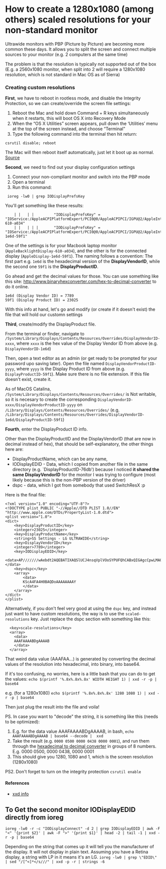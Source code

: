 # How to create a 1280x1080 (among others) scaled resolutions for your non-standard monitor

Ultrawide monitors with PBP (Picture by Picture) are becoming more common these days. It allows you to split the screen and connect multiple sources to your monitor (e.g. 2 computers at the same time)

The problem is that the resolution is typically not supported out of the box (E.g. a 2560x1080 monitor, when split into 2 will require a 1280x1080 resolution, which is not standard in Mac OS as of Sierra)

### Creating custom resolutions

**First**, we have to reboot in rootless mode, and disable the Integrity Protection, so we can create/override the screen file settings:

1. Reboot the Mac and hold down Command + R keys simultaneously when it restarts, this will boot OS X into Recovery Mode
1. When the “OS X Utilities” screen appears, pull down the ‘Utilities’ menu at the top of the screen instead, and choose “Terminal”
1. Type the following command into the terminal then hit return:
```
csrutil disable; reboot
```

The Mac will then reboot itself automatically, just let it boot up as normal. [Source](http://osxdaily.com/2015/10/05/disable-rootless-system-integrity-protection-mac-os-x/)


**Second**, we need to find out your display configuration settings

1. Connect your non-compliant monitor and switch into the PBP mode
1. Open a terminal
1. Run this command:
 ```
  ioreg -lw0 | grep IODisplayPrefsKey
 ```

You'll get something like these results:
```
    | |   | |         "IODisplayPrefsKey" = "IOService:/AppleACPIPlatformExpert/PCI0@0/AppleACPIPCI/IGPU@2/AppleIntelFramebuffer@0/display0/AppleBacklightDisplay-610-a034"
    | |   | | |       "IODisplayPrefsKey" = "IOService:/AppleACPIPlatformExpert/PCI0@0/AppleACPIPCI/IGPU@2/AppleIntelFramebuffer@1/display0/AppleDisplay-1e6d-59f1"
```

One of the settings is for your Macbook laptop monitor (`AppleBacklightDisplay-610-a034`), and the other is for the connected display (`AppleDisplay-1e6d-59f1`). The naming follows a convention: The first part e.g. `1e6d` is the hexadecimal version of the **DisplayVendorID**, while the second one `59f1` is the **DisplayProductID**.

Go ahead and get the decimal values for those. You can use something like this site: http://www.binaryhexconverter.com/hex-to-decimal-converter to do it online.

```
1e6d (Display Vendor ID) = 7789
59f1 (Display Product ID) = 23025
```

With this info at hand, let's go and modify (or create if it doesn't exist) the file that will hold our customn settings

**Third**, create/modify the DisplayProduct file.

From the terminal or finder, navigate to `/System/Library/Displays/Contents/Resources/Overrides/DisplayVendorID-xxxx`, where `xxxx` is the hex value of the Display Vendor ID from above (e.g. `DisplayVendorID-1e6d`)

Then, open a text editor as an admin (or get ready to be prompted for your password upo saving later). Open the file named `DisplayVendorProductID-yyyy`, where `yyyy` is the Display Product ID from above (e.g. `DisplayProductID-59f1`). Make sure there is no file extension. If this file doesn't exist, create it.

As of MacOS Catalina, `/System/Library/Displays/Contents/Resources/Overrides/` is Not writable, so it is necesary to create the corresponding `DisplayVendorID-xxxx/DisplayVendorProductID-yyyy` on `/Library/Displays/Contents/Resources/Overrides/` (e.g. `/Library/Displays/Contents/Resources/Overrides/DisplayVendorID-1e6d/DisplayProductID-59f1`)


**Fourth**, enter the DisplayProduct ID info.

Other than the DisplayProductID and the DisplayVendorID (that are now in decimal instead of hex), that should be self-explanatory, the other things here are:

- DisplayProductName, which can be any name,
- IODisplayEDID - Data, which I copied from another file in the same directory (e.g. `DisplayProductID-76db') because I noticed **it shared the same DisplayVendorID** for the monitor I was trying to configure (most likely because this is the non-PBP version of the driver)
- dspc - data, which I got from somebody that used SwitchResX :p

Here is the final file:

```
<?xml version="1.0" encoding="UTF-8"?>
<!DOCTYPE plist PUBLIC "-//Apple//DTD PLIST 1.0//EN" "http://www.apple.com/DTDs/PropertyList-1.0.dtd">
<plist version="1.0">
<dict>
	<key>DisplayProductID</key>
	<integer>23025</integer>
	<key>DisplayProductName</key>
	<string>SS Settings - LG ULTRAWIDE</string>
	<key>DisplayVendorID</key>
	<integer>7789</integer>
	<key>IODisplayEDID</key>
 <data>AP///////wAebdt2AQEBATIXAQSlUCJ4nsqVplVOoSYPUFQhCABxQIGAgcCpwLMA0cCBAAEB53xwoNCgKVAwIDoAIE8xAAAanWdwoNCgIlAwIDoAIE8xAAAaAAAA/QA4PR5aIAAKICAgICAgAAAA/AAzNFVNOTUKICAgICAgAVECAxFxIwkGB0QQBAMBgwEAAAI6gBhxOC1AWCxFACBPMQAAHn5IAOCgOB9AQEA6ACBPMQAAGAEdAHJR0B4gbihVACBPMQAAHowK0Iog4C0QED6WACBPMQAAGGs+uFBgoClQCCC4BCBPMQAAGp89cKDQoBVQMCA6ACBPMQAAGgAAcg==</data>
	<key>dspc</key>
	<array>
		<data>
		KScA4FA4H0BAQDoAAAAAAAAY
		</data>
	</array>
</dict>
</plist>
```

Alternatively, if you don't feel very good at using the `dspc` key, and instead just want to have custom resolutions, the way is to use the `scaled-resolutions` key. Just replace the dspc section with something like this:

```
  <key>scale-resolutions</key>
  <array>
    <data>
    AAAFAAAABDgAAAAB
    </data>
  </array>
```

That weird data value (AAAFAA...) is generated by converting the decimal values of the resolution into hexadecimal, into binary, into base64.

If it's too confusing, no worries, here is a little bash that you can do to get the values:
`echo $(printf '%.8x%.8x%.8x' WIDTH HEIGHT 1) | xxd -r -p | base64`

e.g. (for a 1280x1080)
`echo $(printf '%.8x%.8x%.8x' 1280 1080 1) | xxd -r -p | base64`

Then just plug the result into the file and voila!

PS. In case you want to "decode" the string, it is something like this (needs to be optimized):
1. E.g. for the data value AAAFAAAABDgAAAAB, in bash, `echo AAAFAAAABDgAAAAB | base64 --decode |  xxd`
2. Take the result (e.g. `0000 0500 0000 0438 0000 0001`), and run them through the [hexadecimal to decimal converter](http://www.binaryhexconverter.com/hex-to-decimal-converter) in groups of 8 numbers. E.g. 0000 0500, 0000 0438, 0000 0001
3. This should give you 1280, 1080 and 1, which is the screen resolution (1280x1080)

PS2. Don't forget to turn on the integrity protection `csrutil enable`

#### References
* [xxd info](https://linux.die.net/man/1/xxd)


 
## To Get the second monitor IODisplayEDID directly from ioreg 
`ioreg -lw0 -r -c "IODisplayConnect" -d 2 | grep IODisplayEDID | awk -F "<" '{print $2}' | awk -F ">" '{print $1}' | head -2 | tail -1 | xxd -r -p | base64`

Depending on the string that comes up it will tell you the manufacturer of the display. It will not display in plain text.
Assuming you have a Retina display, a string with LP in it means it's an LG.
`ioreg -lw0 | grep \"EDID\" | sed "/[^<]*</s///" | xxd -p -r | strings -6`
